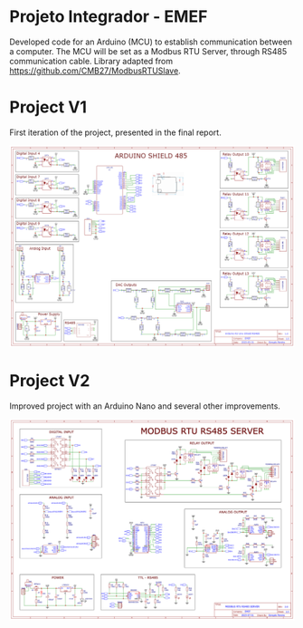 # Projeto Integrador - EMEF
Developed code for an Arduino (MCU) to establish communication between a computer.
The MCU will be set as a Modbus RTU Server, through RS485 communication cable.
Library adapted from https://github.com/CMB27/ModbusRTUSlave.

# Project V1
First iteration of the project, presented in the final report.

![SchematicV1](ProjectV1/SchematicV1.png)

# Project V2
Improved project with an Arduino Nano and several other improvements.

![SchematicV2](ProjectV2/SchematicV2.png)
